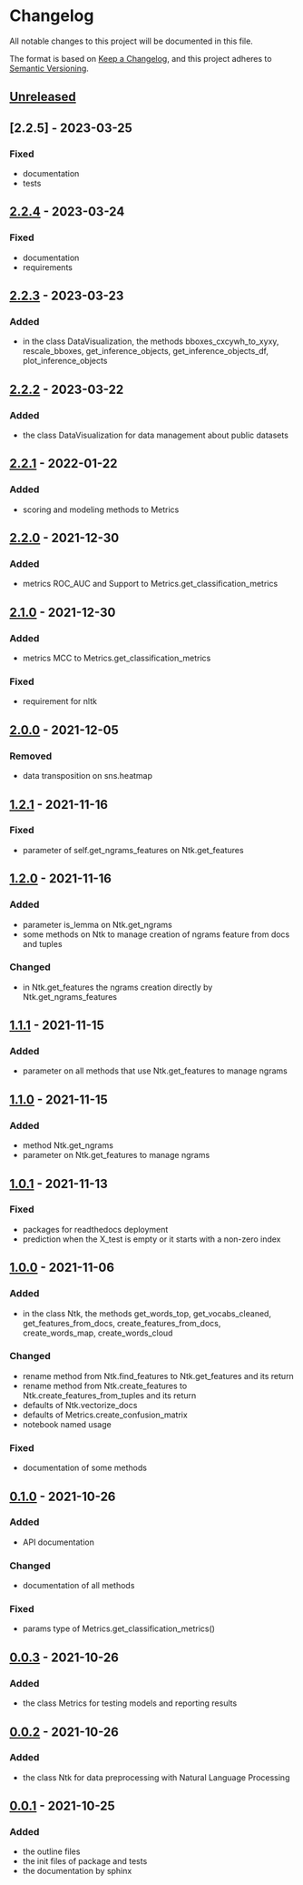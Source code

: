 # Changelog

All notable changes to this project will be documented in this file.

The format is based on [Keep a Changelog](https://keepachangelog.com/en/1.0.0/),
and this project adheres to [Semantic Versioning](https://semver.org/spec/v2.0.0.html).

## [Unreleased]

## [2.2.5] - 2023-03-25

### Fixed
- documentation
- tests

## [2.2.4] - 2023-03-24

### Fixed
- documentation
- requirements

## [2.2.3] - 2023-03-23

### Added
- in the class DataVisualization, the methods bboxes_cxcywh_to_xyxy, rescale_bboxes, get_inference_objects, get_inference_objects_df, plot_inference_objects

## [2.2.2] - 2023-03-22

### Added
- the class DataVisualization for data management about public datasets

## [2.2.1] - 2022-01-22

### Added
- scoring and modeling methods to Metrics

## [2.2.0] - 2021-12-30

### Added
- metrics ROC_AUC and Support to Metrics.get_classification_metrics

## [2.1.0] - 2021-12-30

### Added
- metrics MCC to Metrics.get_classification_metrics

### Fixed
- requirement for nltk

## [2.0.0] - 2021-12-05

### Removed
- data transposition on sns.heatmap

## [1.2.1] - 2021-11-16

### Fixed
- parameter of self.get_ngrams_features on Ntk.get_features

## [1.2.0] - 2021-11-16

### Added
- parameter is_lemma on Ntk.get_ngrams
- some methods on Ntk to manage creation of ngrams feature from docs and tuples

### Changed
- in Ntk.get_features the ngrams creation directly by Ntk.get_ngrams_features

## [1.1.1] - 2021-11-15

### Added
- parameter on all methods that use Ntk.get_features to manage ngrams

## [1.1.0] - 2021-11-15

### Added
- method Ntk.get_ngrams
- parameter on Ntk.get_features to manage ngrams

## [1.0.1] - 2021-11-13

### Fixed
- packages for readthedocs deployment
- prediction when the X_test is empty or it starts with a non-zero index
## [1.0.0] - 2021-11-06

### Added
- in the class Ntk, the methods get_words_top, get_vocabs_cleaned, get_features_from_docs, create_features_from_docs, create_words_map, create_words_cloud

### Changed
- rename method from Ntk.find_features to Ntk.get_features and its return
- rename method from Ntk.create_features to Ntk.create_features_from_tuples and its return
- defaults of Ntk.vectorize_docs
- defaults of Metrics.create_confusion_matrix
- notebook named usage

### Fixed
- documentation of some methods

## [0.1.0] - 2021-10-26

### Added
- API documentation

### Changed
- documentation of all methods

### Fixed
- params type of Metrics.get_classification_metrics()

## [0.0.3] - 2021-10-26

### Added
- the class Metrics for testing models and reporting results

## [0.0.2] - 2021-10-26

### Added
- the class Ntk for data preprocessing with Natural Language Processing

## [0.0.1] - 2021-10-25

### Added
- the outline files
- the init files of package and tests
- the documentation by sphinx

[Unreleased]: https://github.com/bilardi/smltk/compare/v2.2.4...HEAD
[2.2.4]: https://github.com/bilardi/smltk/releases/tag/v2.2.3...v2.2.4
[2.2.3]: https://github.com/bilardi/smltk/releases/tag/v2.2.2...v2.2.3
[2.2.2]: https://github.com/bilardi/smltk/releases/tag/v2.2.1...v2.2.2
[2.2.1]: https://github.com/bilardi/smltk/releases/tag/v2.2.0...v2.2.1
[2.2.0]: https://github.com/bilardi/smltk/releases/tag/v2.1.0...v2.2.0
[2.1.0]: https://github.com/bilardi/smltk/releases/tag/v2.0.0...v2.1.0
[2.0.0]: https://github.com/bilardi/smltk/releases/tag/v1.2.1...v2.0.0
[1.2.1]: https://github.com/bilardi/smltk/releases/tag/v1.2.0...v1.2.1
[1.2.0]: https://github.com/bilardi/smltk/releases/tag/v1.1.1...v1.2.0
[1.1.1]: https://github.com/bilardi/smltk/releases/tag/v1.1.0...v1.1.1
[1.1.0]: https://github.com/bilardi/smltk/releases/tag/v1.0.1...v1.1.0
[1.0.1]: https://github.com/bilardi/smltk/releases/tag/v1.0.0...v1.0.1
[1.0.0]: https://github.com/bilardi/smltk/releases/tag/v0.1.0...v1.0.0
[0.1.0]: https://github.com/bilardi/smltk/releases/tag/v0.0.3...v0.1.0
[0.0.3]: https://github.com/bilardi/smltk/releases/tag/v0.0.2...v0.0.3
[0.0.2]: https://github.com/bilardi/smltk/releases/tag/v0.0.1...v0.0.2
[0.0.1]: https://github.com/bilardi/smltk/releases/tag/v0.0.1
